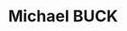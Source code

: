 ---
title: Michael BUCK
surname: BUCK
currentshow:
description_markdown: >-
  **MICHAEL BUCK&nbsp;**


  ***‘A LIFE IN THE LANDSCAPE’***&nbsp; &nbsp;:&nbsp; 1 March - 1 April
  2022&nbsp;


  **Carey Blyth Gallery, Oxford**


  ***‘What is work for? - If it is to get the job done,***


  ***then indeed get a chain saw.&nbsp;***


  ***If, however, it is to connect with Nature &nbsp;***


  ***\- to know the tree and the rhythms it asks of our bodies -***


  ***then let’s use our hands, our arms, our feet, our lungs.&nbsp;***


  ***You work that you may keep pace with the Earth,&nbsp;***


  ***and the Soul of the Earth.’**&nbsp; &nbsp;*Michael Buck 2022


  ***‘For to be idle, is to become a stranger to the Seasons.***


  ***When you work, you are a flute through whose heart,***


  ***the whispering of the hours turns to music.’ &nbsp;**&nbsp;*Kahlil Gibran,
  The Prophet, 1922


  Michael Buck trained in Fine Art at The Ruskin School of Art, Oxford
  (1975-78).&nbsp; He is a painter of many years, but also an ecologist, and
  *‘green’* is at the heart of the matter for him as both artist and
  farmer.&nbsp; The two are inextricably linked with one discipline feeding the
  other.&nbsp; With mornings spent in the studio, and afternoons on the land, he
  is creater of cob houses from earth, clay and wood; hazel coppice and fencing;
  raising geese and cattle. Michael Buck’sart is in the living.&nbsp; It is both
  authentic and organic in spirit and essence, so that each day, he is at one
  with the elements and the rhythms of the earth - ***A Life Lived in the
  Landscape.***


  This collection of paintings provides an insight into his world:
  &nbsp;thunderous gun metal sky over sunlight grasses whilst scything the hay
  on The Green; trees bare in winter against a muddy sky towards Wytham; the
  changing contours of the land and the quiet of horses on Port Meadow, their
  tails skirting around their legs in the wind.


  Larger work celebrates the aerobatics of a cloud of crows, black above quilted
  Spring fields and hedgerows in greens, soft in the morning mist.&nbsp; Small
  works are painterly and fluent, vignettes of older times observed and captured
  ‘*en plein air’.* Michael Buck makes a stand for a return to synchronicity, a
  life truly lived in the landscape, at one with the natural world.


  Michael Buck trained in Fine Art at The Ruskin School of Art, Oxford
  (1975-78).&nbsp; He is a painter of many years, but also an ecologist, and
  *‘green’* is at the heart of the matter for him as both artist and
  farmer.&nbsp; The two are inextricably linked with one discipline feeding the
  other.&nbsp; With mornings spent in the studio, and afternoons on the land, he
  is creater of cob houses from earth, clay and wood; hazel coppice and fencing;
  raising geese and cattle. Michael Buck’sart is in the living.&nbsp; It is both
  authentic and organic in spirit and essence, so that each day, he is at one
  with the elements and the rhythms of the earth - ***A Life Lived in the
  Landscape.***


  This collection of paintings provides an insight into his world:
  &nbsp;thunderous gun metal sky over sunlight grasses whilst scything the hay
  on The Green; trees bare in winter against a muddy sky towards Wytham; the
  changing contours of the land and the quiet of horses on Port Meadow, their
  tails skirting around their legs in the wind.


  Larger work celebrates the aerobatics of a cloud of crows, black above quilted
  Spring fields and hedgerows in greens, soft in the morning mist.&nbsp; Small
  works are painterly and fluent, vignettes of older times observed and captured
  ‘*en plein air’.* Michael Buck makes a stand for a return to synchronicity, a
  life truly lived in the landscape, at one with the natural world.&nbsp;


  Text Jenny Blyth 2022


  ###### &nbsp;


  &nbsp;
homepage_description_markdown:
frontpage: true
gallery_date: 2022-02-10 00:00:00
permalink: /gallery/MichaelBUCK/
archive: false
main_image_path: /uploads/mb008.jpg
display_title: true
images:
  - image_path: /uploads/mb-crows-over-spring-fields.JPG
    image_title: Crows over Spring Fields and Hedges
    image_description: <Crows over Spring Fields and Hedges><oil on canvas><36 x 65 inches><amp£>
  - image_path: /uploads/mb008.jpg
    image_title: Light Beyond The Bluff
    image_description: <Light Beyond The Bluff><oil on paper><4 x 6 inches><amp£>
  - image_path: /uploads/gallery-images/michael-buck/mb024.jpg
    image_title: Gulls Rising - The Singing Way, Wytham
    image_description: >-
      <Gulls Rising - Towards the Singing Way, Wytham><oil on board><5 x 7
      inches><amp£>
  - image_path: /uploads/gallery-images/michael-buck/mb015.jpg
    image_title:
    image_description:
  - image_path: /uploads/gallery-images/michael-buck/mb031.jpg
    image_title: Glad Goldhearts
    image_description: <Glad Goldhearts><oil on canvas><38 x 48 inches><amp£>
  - image_path: /uploads/gallery-images/michael-buck/mb033.jpg
    image_title: 'Hawthorn in Spring '
    image_description: <Spring Blackthorn><acrylic on canvas><36 x 54 inches><amp£>
  - image_path: /uploads/gallery-images/michael-buck/mb030.jpg
    image_title: Binsey Poplar
    image_description: <Binsey Black Poplar><oil on paper><cm><amp£>
  - image_path: /uploads/gallery-images/michael-buck/mb011.jpg
    image_title: Winter Morning
    image_description: <Winter Morning><oil on paper>< cm><amp£>
  - image_path: /uploads/gallery-images/michael-buck/mb006.jpg
    image_title: Rainbow Droplets, Blackthorn
    image_description: <Rainbow Droplets><oil on paper>< cm><amp£>
  - image_path: /uploads/gallery-images/michael-buck/mb025.jpg
    image_title: Horses on Water Meadows
    image_description: <Horses on Port Meadow><oil on paper>< cm><amp£>
  - image_path: /uploads/gallery-images/michael-buck/mb012.jpg
    image_title: Blackthorn in Blossom
    image_description: <Blackthorn in Blossom><oil on paper>< cm><amp£>
  - image_path: /uploads/gallery-images/michael-buck/mb023.jpg
    image_title: Down By the Water
    image_description:
  - image_path: /uploads/gallery-images/michael-buck/mb007.jpg
    image_title: Storm, Western Highlands
    image_description: <Storm, Western Highlands><oil on paper>< cm><amp£1>
  - image_path: /uploads/gallery-images/michael-buck/mb021.jpg
    image_title:
    image_description: The Highlands...
_options:
  image_path:
    uploads_dir: uploads/gallery-images/:title
    width: 1200
    height: 1200
    resize_style: contain
    mime_type: image/jpeg
    accepts_mime_types:
      - image/png
      - image/jpeg
  main_image_path:
    width: 1200
    height: 800
    resize_style: contain
    mime_type: image/jpeg
_comments:
  title: Gallery title
  surname: The menu sorts galleries by surname
  currentshow: highlights the current show in the menu
  permalink: >-
    This is required to make the menus work - enter everything in lower case, no
    digits, no spaces in this format /gallery/my-new-gallery/
  main_image_path: Image used to represent your gallery
  images: Add and edit your gallery images here
  image_description: Might only be shown in the close up of an image
  archive: Not used yet!
  frontpage: Show this gallery on the homepage
  homepage_description_markdown: Text used on homepage if shown
_enabled_editors:
  - data
  - visual
---